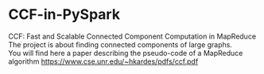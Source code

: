 # CCF-in-PySpark
CCF: Fast and Scalable Connected Component Computation in MapReduce \
The project is about finding connected components of large graphs. \
You will find here a paper describing the pseudo-code of a MapReduce algorithm 
https://www.cse.unr.edu/~hkardes/pdfs/ccf.pdf 
